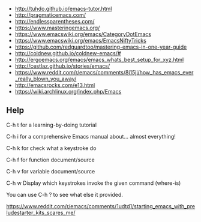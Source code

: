- http://tuhdo.github.io/emacs-tutor.html
- http://pragmaticemacs.com/
- http://endlessparentheses.com/
- https://www.masteringemacs.org/
- https://www.emacswiki.org/emacs/CategoryDotEmacs
- https://www.emacswiki.org/emacs/EmacsNiftyTricks
- https://github.com/redguardtoo/mastering-emacs-in-one-year-guide
- http://coldnew.github.io/coldnew-emacs/#
- http://ergoemacs.org/emacs/emacs_whats_best_setup_for_xyz.html
- http://cestlaz.github.io/stories/emacs/
- https://www.reddit.com/r/emacs/comments/8j15ji/how_has_emacs_ever_really_blown_you_away/
- http://emacsrocks.com/e13.html
- https://wiki.archlinux.org/index.php/Emacs

## Help

C-h t for a learning-by-doing tutorial

C-h i for a comprehensive Emacs manual about... almost everything!

C-h k for check what a keystroke do

C-h f for function document/source

C-h v for variable document/source

C-h w Display which keystrokes invoke the given command (where-is)

You can use C-h ? to see what else it provided.

https://www.reddit.com/r/emacs/comments/1udtd1/starting_emacs_with_preludestarter_kits_scares_me/